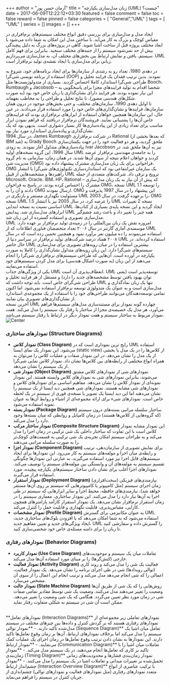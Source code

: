 +++
author = "آرمان حسن پور"
title = "زبان مدل‌سازی یکپارچه (UML) چیست؟" 
date = 2017-06-09T12:22:12+03:30
featured = false
comment = false
toc = false
reward = false
pinned = false
categories = [
	"General","UML"
]
tags = [
    "UML"
]
series = []
images = []
+++

ایجاد مدل و مدل‌سازی برای بررسی دقیق انواع مختلف سیستم‌های نرم‌افزاری در مقیاس کوچک و بزرگ به کار می‌آید. با ساختن مدل این امکان به شما داده می‌شود با ابعاد مختلف پروژه قبل از ساخت آشنا شوید. گاهی در پروژه‌های بزرگ به دلیل پیچیدگی بیش از حد نمی‌شود سیستم را از جنبه‌های مختلف سنجید. بنابراین برای فهم کامل سیستم، یافتن و نمایش ارتباط بین بخش‌های مختلف آن، به مدل‌سازی می‌پردازیم. UML زبانی برای مدل‌سازی یا ایجاد نقشه‌ی تولید نرم‌افزار است.
<!--more-->

در دهه‌ی 1980، تعداد رو به رشدی از سازمان‌ها برای ایجاد برنامه‌های خود، شروع به استفاده از برنامه نویسی شی‌گرا (OOP) نمودند. بدین ترتیب فقدان یک فرایند تحلیل و طراحی شی‌گرا استاندارد کاملا احساس گردید. بسیاری از متدولوژیست‌ها مثل Booch، Rumbaugh و Jacobsob – شخصا اقدام به تولید فرایندهای مجزا برای پاسخگویی به این نیاز نموده بودند. هر فرایند دارای نشان‌گذاری یا زبان خاص خود بود (به صورت شکل‌های هندسی مصور)، تا نتایج تحلیل و طراحی را به مخاطب بفهماند.
<br>
تا اوایل دهه‌ی 1990، سازمان‌های مختلف، و حتی بخش‌های موجود در درون همان سازمان‌ها، فرایندها و نشان‌گذاری‌های خاص خود را مورد استفاده قرار می‌دادند. در عین حال، این سازمان‌ها همچنین خواهان استفاده از ابزارهای نرم‌افزاری بودند که فرایند‌های خاص آن‌ها را پشتیبانی نمایند. فروشندگان نرم‌افزار دریافتند که فراهم نمودن ابزار مناسب برای تعداد زیادی از این پیاده‌سازی‌ها کار بسیار دشواری است. بدیهی بود که یک نشان‌گذاری و پیاده‌سازی استاندارد مورد نیاز بود.
<br>
در سال 1994، James Rumbaugh در شرکت نرم‌افزاری Rational (که بعدها بخشی از IBM شد) به Grady Booch ملحق گردید، و  هر دو فعالیت خود را در جهت یکسان‌سازی پیاده‌سازی‌های متداول آغاز نمودند. به زودی Ivar Jacobson نیز به آن‌ها ملحق شد. در سال 1996، این گروه نسخه‌های اولیه UML را به جامعه‌ی مهندسی نرم‌افزار عرضه کردند و خواهان اعلام نتیجه از سوی آن‌ها شدند. در همان زمان، سازمانی به نام گروه مدیریت شی (OMG) فراخوانی برای یک زبان مدل‌سازی مشترک پیشنهاد داده بود. OMG یک سازمان غیر‌انتفاعی بود که استاندارد‌سازی تکنولوژی‌های شی‌گرا با انتشار راهبردها و مشخصه‌هایی از قبیل UML ترویج و ترقی داد. شرکت‌های متعددی از جمله Microsoft، Oracle، IBM، HP، Rational – که پیش از آن نیاز به یک زبان مدل‌سازی مشترک را احساس کرده بودند، در پاسخ به فراخوان OMG، نسخه UML 1.1 را توسعه دادند و آن را به OMG ارسال نمودند. OMG این پیشنهاد را در سال 1997 پذیرفت و مسئولیت نگهداری مستمر و بازنگری در UML را برعهده گرفت. در سال 2003، OMG نسخه UML 1.5 را عرضه کرد. در سال 2005 نیز با انتشار UML نسخه 2 تغییرات اساسی نسبت به نسخه ابتدایی UML ایجاد گردید و این نسخه پایه‌ی بسیاری از کتاب‌ها، ابزارهای مدل‌سازی شد. پیدایش UML همه چیز را تغییر داد و باعث رشد چشم‌گیر مدل‌سازی تصویری و استفاده گسترده از این زبان شد.
<br>
 UML امروزه نقش یک زبان بین‌المللی را در زمینه‌ی تولید نرم‌افزار بر عهده دارد. موسسه‌ی آماری گارتنر در سال ۲۰۰۶ تعداد متخصصان فناوری اطلاعات که از UML استفاده می‌نمودند را ده میلیون نفر برآورد نمود و همچنین تخمین زده است که در سال ۲۰۰۸ هفتاد درصد شرکت‌های تولید نرم‌افزار در سراسر دنیا از UML استفاده کرده‌اند. در حال حاضر UML بیشترین استفاده را در میان رویه‌های تصویری برای مدل‌سازی سیستم‌های شی‌گرا دارد. این زبان رویه‌های متداول نشان‌گذاری را کاملا به صورت یکپارچه در آورده است. آن‌هایی که طراحی سیستم‌های نرم‌افزاری شی‌گرا را انجام می‌دهند از این زبان (به صورت اشکال هندسی) برای مدل کردن سیستم‌های خود استفاده می‌نمایند. 
<br>
یکی از ویژگی‌های جذاب UML انعطاف‌پذیری آن است. UML توسعه‌پذیر است (یعنی توان بهبود یافتن توسط مشخصه‌های جدید را دارد) و مستقل از هر فرایند تحلیل و طراحی شی‌گرای خاص است. باید توجه داشت که UML تنها یک زبان نمادگذاری و مدل‌سازی است و به عنوان یک متدولوژی توسعه نرم‌افزار استفاده نمی‌شود. اما اکنون تمامی توسعه‌دهندگان می‌توانند طراحی‌های خود را با استفاده از یک مجموعه‌ی استاندارد از نشان‌گذاری‌های تصویری بیان نمایند.
<br>
آخرین نسخه UML چهارده گونه نمودار برای مستندسازی مدل‌های سیستم‌ها فراهم می‌آورد، هر مدل یک خصیصه‌ی مجزا از ساختار یا رفتار یک سیستم را مدل می‌کند. هفت نمودار مربوط به ساختار سیستم و هفت نمودار دیگر در ارتباط با رفتار سیستم می‌باشد.
<br>
![Center](/diagrams.png#center)

### نمودارهای ساختاری (Structure Diagrams)
- **نمودار کلاس (Class Diagram)**
رایج ترین نموداری است که در UML استفاده می‌شود. این نمودار یک نمای ایستا (static view) از کلاس‌ها را در یک مدل یا بخشی از یک مدل را نشان می‌دهد. در این نمودار صفات و عملیات کلاس را می‌توان به همراه انواع مختلفی از رابطه‌های بین کلاس‌ها نشان داد. نمودار کلاس نمایی شی‌گرا از یک سیستم را نشان می‌دهد.
- **نمودار شی (Object Diagram)**
نمودارهای شی از نمودارهای کلاس مشتق می‌شوند، بنابراین نمودارهای شی به نمودارهای کلاس وابسته هستند. این نمودار نمونه‌ای از نمودار کلاس را نشان می‌دهد. مفاهیم اساسی برای نمودارهای کلاس و نمودارهای شی مشابه هستند. نمودارهای شی همچنین دید ایستا از یک سیستم را نشان می‌دهند اما این دید ایستا یک تصویر یا نسخه‌ی فوری از سیستم در یک لحظه خاص است. نمودارهای شیء برای ارائه مجموعه‌ای از اشیاء و روابط آن‌ها به عنوان نمونه استفاده می‌شود.
- **نمودار بسته (Package Diagram)**
ساختار سلسله مراتبی بسته‌های درون سیستم (که گروه‌هایی از کلاس‌ها هستند) در زمان کامپایل و روابطی که میان بسته‌ها وجود دارد را مدل می‌کند.
-	**نمودار ساختار مرکب (Composite Structure Diagram)**
این نمودار مشابه نمودار کلاس است با این تفاوت که ساختار داخلی یک شی ترکیبی در زمان اجرا را مدل می‌کند و به طراحان سیستم امکان تجزیه‌ی یک شی ترکیبی به قسمت‌های کوچک‌تر را به صورت سلسله مراتبی می‌دهند.
- **نمودار اجزا (Component Diagram)**
برای نمایش تصویری از سازمان‌دهی، ترتیب و رابطه‌ی میان اجزا و مولفه‌های سیستم به کار می‌رود. این نمودارها برای ایجاد سیستم‌های قابل اجرا نیز مورد استفاده می‌گیرند. به عبارتی این نمودارها چگونگی تقسیم سیستم به مولفه‌های آن و وابستگی بین مولفه‌های سیستم را توصیف می‌کند. نمودارهای اجزا اغلب برای نشان دادن ساختار سیستم‌های یکپارچه پیچیده، مورد استفاده قرار می‌گیرند.
- **نمودار استقرار (Deployment Diagram)**
نیازمندی‌های فیزیکی (سخت‌افزاری) زمان اجرای سیستم (مثل کامپیوتر یا کامپیوترهایی که سیستم بر روی آن‌ها مستقر خواهد شد)، نیازمندی‌های حافظه، محیط اجرا و سایر ابزارهایی که سیستم در طی اجرا به آن‌ها نیاز دارد را مدل می‌کنند. این نمودار ساختاری، معماری سیستم را در زمان استقرار نرم‌افزار نشان می‌دهد. یک نمودار استقرار کارآمد پارامترهای همچون کارایی، مقیاس‌پذیری، قابلیت نگهداری و قابلیت حمل را کنترل می‌کند.
- **نمودار مشخصات (Profile Diagram)**
به عنوان مکانیزمی برای گسترش UML استفاده می‌شود که به شما امکان می‌دهد که با افزودن بلوک‌های ساختاری جدید، ایجاد ویژگی‌های جدید و تعیین مفاهیم جدید، UML را گسترش داده و سفارشی کنید تا زبان را برای دامنه مسئله‌ی خاص خود شخصی‌سازی کنید.
### نمودارهای رفتاری (Behavior Diagrams)
- **نمودار کاربرد (Use Case Diagram)**
تعاملات میان یک سیستم و موجودیت‌های خارجی (کنش‌گرها) را بر مبنای مورد استفاده آن‌ها مدل می‌کند. 
- **نمودار فعالیت (Activity Diagram)**
فعالیت یک شی را مدل می‌کند و روند کاری (توالی رویدادها) شی در طی اجرای برنامه را نشان می‌دهد. یک نمودار فعالیت، اعمالی را که شی انجام می‌دهد مدل می‌کند و ترتیب انجام این اعمال را از سوی آن مشخص می‌سازد.
- **نمودار حالت (State Machine Diagram)**
روش‌هایی را که یک شی از طریق آن‌ها وضعیت را تغییر می‌دهند مدل می‌کنند. وضعیت یک شی توسط مقادیر تمامی صفات شی در زمان مورد نظر تعیین می‌گردد. هنگامی که یک شی وضعیت را تغییر می‌دهد، ممکن است آن شی در سیستم به شکلی متفاوت رفتار نماید.
<br>
**نمودارهای تعامل (Interaction Diagrams)**
نمودارهای تعاملی زیر مجموعه‌ای از نمودارهای رفتاری هستند که بر گردش کنترل و داده‌ها بین چیزهای مختلف در سیستم مدل‌شده تأکید دارند.
    - **نمودار توالی (Sequence Diagram)**
تعامل میان اشیا یک سیستم را مدل می‌کند اما برخلاف نمودارهای ارتباط، آن‌ها بر زمان وقوع تعامل‌ها تاکید دارند. این نمودارها به نشان دادن ترتیب وقوع تعامل‌ها در زمان اجرای یک عملیات کمک می‌نمایند.
    - **نمودار ارتباط (Communication Diagram)**
تعاملات میان اشیا را با تاکید بر کاری که تعامل‌ها انجام می‌دهند، در یک سیستم مدل می‌کند.
    - **نمودار زمان‌بندی (Timing Diagram)**
نمودار زمان‌بندی فشارها و محدودیت‌های زمانی تحمیل‌شده بر تغییرات میدانی و تعاملات اشیا در یک سیستم را مدل می‌کنند.
    - **نمودار چشم‌انداز ارتباط (Interaction Overview Diagram)**
با ترکیب عناصری از انواع متعدد نمودارهای رفتاری (مثل نمودارهای فعالیت و نمودارهای توالی) چشم‌اندازی از جریان کنترل در سیستم را فراهم می‌نماید.
